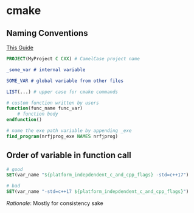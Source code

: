 # cmake

## Naming Conventions

[This Guide](https://docs.salome-platform.org/latest/dev/cmake/html/various.html)

```cmake
PROJECT(MyProject C CXX) # CamelCase project name

_some_var # internal variable

SOME_VAR # global variable from other files

LIST(...) # upper case for cmake commands

# custom function written by users
function(func_name func_var)
    # function body
endfunction()

# name the exe path variable by appending _exe
find_program(nrfjprog_exe NAMES nrfjprog)
```

## Order of variable in function call

```cmake
# good
SET(var_name "${platform_indepdendent_c_and_cpp_flags} -std=c++17")

# bad
SET(var_name "-std=c++17 ${platform_indepdendent_c_and_cpp_flags}")
```

*Rationale*: Mostly for consistency sake
